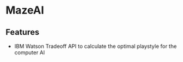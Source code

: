 # MazeAI

## Features
- IBM Watson Tradeoff API to calculate the optimal playstyle for the computer AI